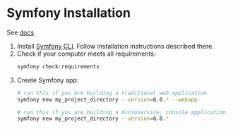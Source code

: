 # Symfony Installation

See [docs](https://symfony.com/doc/current/setup.html)

1. Install [Symfony CLI](https://github.com/symfony-cli/symfony-cli). Follow installation instructions described there.
2. Check if your computer meets all requirements:
    ```bash
    symfony check:requirements
    ```
3. Create Symfony app:
    ```bash
    # run this if you are building a traditional web application
    symfony new my_project_directory --version=6.0.* --webapp

    # run this if you are building a microservice, console application or API
    symfony new my_project_directory --version=6.0.*
    ```
